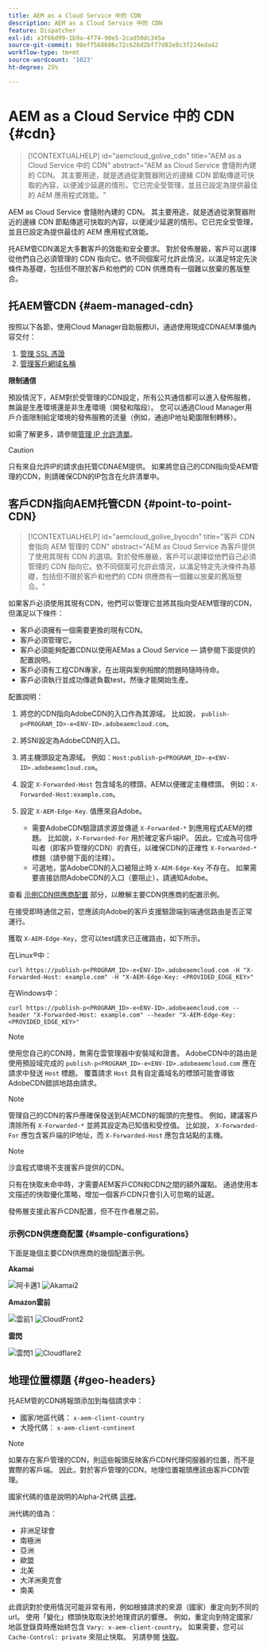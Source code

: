 ```yaml
---
title: AEM as a Cloud Service 中的 CDN
description: AEM as a Cloud Service 中的 CDN
feature: Dispatcher
exl-id: a3f66d99-1b9a-4f74-90e5-2cad50dc345a
source-git-commit: 98eff568686c72c626d2bf77d82e8c3f224eda42
workflow-type: tm+mt
source-wordcount: '1023'
ht-degree: 25%

---
```


# AEM as a Cloud Service 中的 CDN {#cdn}

>[!CONTEXTUALHELP]
>id="aemcloud_golive_cdn"
>title="AEM as a Cloud Service 中的 CDN"
>abstract="AEM as Cloud Service 會隨附內建的 CDN。 其主要用途，就是透過從瀏覽器附近的邊緣 CDN 節點傳遞可快取的內容，以便減少延遲的情形。它已完全受管理，並且已設定為提供最佳的 AEM 應用程式效能。"

AEM as Cloud Service 會隨附內建的 CDN。 其主要用途，就是透過從瀏覽器附近的邊緣 CDN 節點傳遞可快取的內容，以便減少延遲的情形。它已完全受管理，並且已設定為提供最佳的 AEM 應用程式效能。

托AEM管CDN滿足大多數客戶的效能和安全要求。 對於發佈層級，客戶可以選擇從他們自己必須管理的 CDN 指向它。依不同個案可允許此情況，以滿足特定先決條件為基礎，包括但不限於客戶和他們的 CDN 供應商有一個難以放棄的舊版整合。

<!-- ERROR: NEITHER URL IS FOUND (HTTP ERROR 404) Also, see the following videos [Cloud 5 AEM CDN Part 1](https://experienceleague.adobe.com/docs/experience-manager-learn/cloud-service/cloud-5/cloud5-aem-cdn-part1.html) and [Cloud 5 AEM CDN Part 2](https://experienceleague.adobe.com/docs/experience-manager-learn/cloud-service/cloud-5/cloud5-aem-cdn-part2.html) for additional information about CDN in AEM as a Cloud Service. -->

## 托AEM管CDN  {#aem-managed-cdn}

按照以下各節，使用Cloud Manager自助服務UI，通過使用現成CDNAEM準備內容交付：

1. [管理 SSL 憑證](/help/implementing/cloud-manager/managing-ssl-certifications/introduction.md)
1. [管理客戶網域名稱](/help/implementing/cloud-manager/custom-domain-names/introduction.md)

**限制通信**

預設情況下，AEM對於受管理的CDN設定，所有公共通信都可以進入發佈服務，無論是生產環境還是非生產環境（開發和階段）。 您可以通過Cloud Manager用戶介面限制給定環境的發佈服務的流量（例如，通過IP地址範圍限制轉移）。

如需了解更多，請參閱[管理 IP 允許清單](/help/implementing/cloud-manager/ip-allow-lists/introduction.md)。

>[!CAUTION]
>
>只有來自允許IP的請求由托管CDNAEM提供。 如果將您自己的CDN指向受AEM管理的CDN，則請確保CDN的IP包含在允許清單中。

## 客戶CDN指向AEM托管CDN {#point-to-point-CDN}

>[!CONTEXTUALHELP]
>id="aemcloud_golive_byocdn"
>title="客戶 CDN 會指向 AEM 管理的 CDN"
>abstract="AEM as Cloud Service 為客戶提供了使用其現有 CDN 的選項。對於發佈層級，客戶可以選擇從他們自己必須管理的 CDN 指向它。依不同個案可允許此情況，以滿足特定先決條件為基礎，包括但不限於客戶和他們的 CDN 供應商有一個難以放棄的舊版整合。"

如果客戶必須使用其現有CDN，他們可以管理它並將其指向受AEM管理的CDN，但滿足以下條件：

* 客戶必須擁有一個需要更換的現有CDN。
* 客戶必須管理它。
* 客戶必須能夠配置CDN以使用AEMas a Cloud Service — 請參閱下面提供的配置說明。
* 客戶必須有工程CDN專家，在出現與案例相關的問題時隨時待命。
* 客戶必須執行並成功傳遞負載test，然後才能開始生產。

配置說明：

1. 將您的CDN指向AdobeCDN的入口作為其源域。 比如說， `publish-p<PROGRAM_ID>-e<ENV-ID>.adobeaemcloud.com`。
1. 將SNI設定為AdobeCDN的入口。
1. 將主機頭設定為源域。 例如：`Host:publish-p<PROGRAM_ID>-e<ENV-ID>.adobeaemcloud.com`。
1. 設定 `X-Forwarded-Host` 包含域名的標頭，AEM以便確定主機標頭。 例如：`X-Forwarded-Host:example.com`。
1. 設定 `X-AEM-Edge-Key`. 值應來自Adobe。

   * 需要AdobeCDN驗證請求源並傳遞 `X-Forwarded-*` 到應用程式AEM的標題。 比如說，`X-Forwarded-For` 用於確定客戶端IP。 因此，它成為可信呼叫者（即客戶管理的CDN）的責任，以確保CDN的正確性 `X-Forwarded-*` 標題（請參閱下面的注釋）。
   * 可選地，當AdobeCDN的入口被阻止時 `X-AEM-Edge-Key` 不存在。 如果需要直接訪問AdobeCDN的入口（要阻止），請通知Adobe。

查看 [示例CDN供應商配置](#sample-configurations) 部分，以瞭解主要CDN供應商的配置示例。

在接受即時通信之前，您應該向Adobe的客戶支援驗證端到端通信路由是否正常運行。

獲取 `X-AEM-Edge-Key`，您可以test請求已正確路由，如下所示。

在Linux®中：

```
curl https://publish-p<PROGRAM_ID>-e<ENV-ID>.adobeaemcloud.com -H "X-Forwarded-Host: example.com" -H "X-AEM-Edge-Key: <PROVIDED_EDGE_KEY>"
```

在Windows中：

```
curl https://publish-p<PROGRAM_ID>-e<ENV-ID>.adobeaemcloud.com --header "X-Forwarded-Host: example.com" --header "X-AEM-Edge-Key: <PROVIDED_EDGE_KEY>"
```

>[!NOTE]
>
>使用您自己的CDN時，無需在雲管理器中安裝域和證書。 AdobeCDN中的路由是使用預設域完成的 `publish-p<PROGRAM_ID>-e<ENV-ID>.adobeaemcloud.com` 應在請求中發送 `Host` 標題。 覆蓋請求 `Host` 具有自定義域名的標頭可能會導致AdobeCDN錯誤地路由請求。


>[!NOTE]
>
>管理自己的CDN的客戶應確保發送到AEMCDN的報頭的完整性。 例如，建議客戶清除所有 `X-Forwarded-*` 並將其設定為已知值和受控值。 比如說， `X-Forwarded-For` 應包含客戶端的IP地址，而 `X-Forwarded-Host` 應包含站點的主機。

>[!NOTE]
>
>沙盒程式環境不支援客戶提供的CDN。

只有在快取未命中時，才需要AEM客戶CDN和CDN之間的額外躍點。 通過使用本文描述的快取優化策略，增加一個客戶CDN只會引入可忽略的延遲。

發佈層支援此客戶CDN配置，但不在作者層之前。

### 示例CDN供應商配置 {#sample-configurations}

下面是幾個主要CDN供應商的幾個配置示例。

**Akamai**

![阿卡邁1](assets/akamai1.png "阿卡邁")
![Akamai2](assets/akamai2.png "Akamai")

**Amazon雲前**

![雲前1](assets/cloudfront1.png "Amazon雲前")
![CloudFront2](assets/cloudfront2.png "Amazon雲前")

**雲閃**

![雲閃1](assets/cloudflare1.png "雲閃")
![Cloudflare2](assets/cloudflare2.png "雲閃")

## 地理位置標題 {#geo-headers}

托AEM管的CDN將報頭添加到每個請求中：

* 國家/地區代碼： `x-aem-client-country`
* 大陸代碼： `x-aem-client-continent`

>[!NOTE]
>
>如果存在客戶管理的CDN，則這些報頭反映客戶CDN代理伺服器的位置，而不是實際的客戶端。 因此，對於客戶管理的CDN，地理位置報頭應該由客戶CDN管理。

國家代碼的值是說明的Alpha-2代碼 [這裡](https://en.wikipedia.org/wiki/ISO_3166-1)。

洲代碼的值為：

* 非洲足球會
* 南極洲
* 亞洲
* 歐盟
* 北美
* 大洋洲奧克會
* 南美

此資訊對於使用情況可能非常有用，例如根據請求的來源（國家）重定向到不同的url。 使用「變化」標頭快取取決於地理資訊的響應。 例如，重定向到特定國家/地區登錄頁時應始終包含 `Vary: x-aem-client-country`。 如果需要，您可以 `Cache-Control: private` 來阻止快取。 另請參閱 [快取](/help/implementing/dispatcher/caching.md#html-text)。
